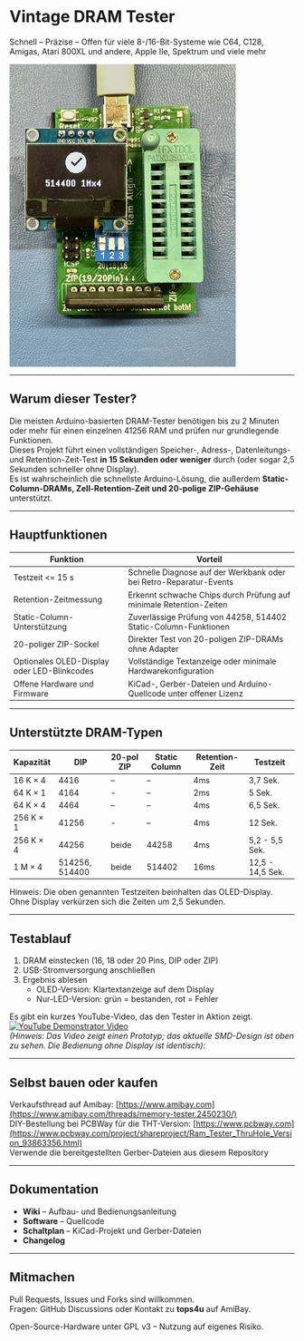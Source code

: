 # Vintage DRAM Tester  
Schnell – Präzise – Offen für viele 8-/16-Bit-Systeme wie C64, C128, Amigas, Atari 800XL und andere, Apple IIe, Spektrum und viele mehr

<img src="https://raw.githubusercontent.com/tops4u/Ram-Tester/refs/heads/main/Media/IMG_3591.jpeg" width="400px" align="center"/><br/>

---

## Warum dieser Tester?

Die meisten Arduino-basierten DRAM-Tester benötigen bis zu 2 Minuten oder mehr für einen einzelnen 41256 RAM und prüfen nur grundlegende Funktionen.  
Dieses Projekt führt einen vollständigen Speicher-, Adress-, Datenleitungs- und Retention-Zeit-Test **in 15 Sekunden oder weniger** durch (oder sogar 2,5 Sekunden schneller ohne Display).  
Es ist wahrscheinlich die schnellste Arduino-Lösung, die außerdem **Static-Column-DRAMs, Zell-Retention-Zeit und 20-polige ZIP-Gehäuse** unterstützt.

---

## Hauptfunktionen

| Funktion | Vorteil |
|----------|---------|
| Testzeit <= 15 s | Schnelle Diagnose auf der Werkbank oder bei Retro-Reparatur-Events |
| Retention-Zeitmessung | Erkennt schwache Chips durch Prüfung auf minimale Retention-Zeiten |
| Static-Column-Unterstützung | Zuverlässige Prüfung von 44258, 514402 Static-Column-Funktionen |
| 20-poliger ZIP-Sockel | Direkter Test von 20-poligen ZIP-DRAMs ohne Adapter |
| Optionales OLED-Display oder LED-Blinkcodes | Vollständige Textanzeige oder minimale Hardwarekonfiguration |
| Offene Hardware und Firmware | KiCad-, Gerber-Dateien und Arduino-Quellcode unter offener Lizenz |

---

## Unterstützte DRAM-Typen

| Kapazität | DIP | 20-pol ZIP | Static Column | Retention-Zeit | Testzeit |
|-----------|-----|------------|----------------|-----------------|----------|
| 16 K × 4 | 4416 | – | – | 4ms | 3,7 Sek. |
| 64 K × 1 | 4164 | - | – | 2ms | 5 Sek. |
| 64 K × 4 | 4464 | – | – | 4ms | 6,5 Sek. |
| 256 K × 1 | 41256 | - | – | 4ms | 12 Sek. |
| 256 K × 4 | 44256 | beide | 44258 | 4ms | 5,2 - 5,5 Sek. |
| 1 M × 4 | 514256, 514400 | beide | 514402 | 16ms | 12,5 - 14,5 Sek. |

Hinweis: Die oben genannten Testzeiten beinhalten das OLED-Display. Ohne Display verkürzen sich die Zeiten um 2,5 Sekunden.

---

## Testablauf

1. DRAM einstecken (16, 18 oder 20 Pins, DIP oder ZIP)  
2. USB-Stromversorgung anschließen  
3. Ergebnis ablesen  
   * OLED-Version: Klartextanzeige auf dem Display  
   * Nur-LED-Version: grün = bestanden, rot = Fehler

Es gibt ein kurzes YouTube-Video, das den Tester in Aktion zeigt. <br/>
[![YouTube Demonstrator Video](https://img.youtube.com/vi/9TBlnfiTfQk/0.jpg)](https://www.youtube.com/watch?v=9TBlnfiTfQk "Demonstration")<br/>
*(Hinweis: Das Video zeigt einen Prototyp; das aktuelle SMD-Design ist oben zu sehen. Die Bedienung ohne Display ist identisch):*  

---

## Selbst bauen oder kaufen  
Verkaufsthread auf Amibay: [https://www.amibay.com](https://www.amibay.com/threads/memory-tester.2450230/)<br/>
DIY-Bestellung bei PCBWay für die THT-Version: [https://www.pcbway.com](https://www.pcbway.com/project/shareproject/Ram_Tester_ThruHole_Version_93863356.html)<br/>
Verwende die bereitgestellten Gerber-Dateien aus diesem Repository

---

## Dokumentation

* **Wiki** – Aufbau- und Bedienungsanleitung  
* **Software** – Quellcode  
* **Schaltplan** – KiCad-Projekt und Gerber-Dateien  
* **Changelog**

---

## Mitmachen

Pull Requests, Issues und Forks sind willkommen.  
Fragen: GitHub Discussions oder Kontakt zu **tops4u** auf AmiBay.

Open-Source-Hardware unter GPL v3 – Nutzung auf eigenes Risiko.
